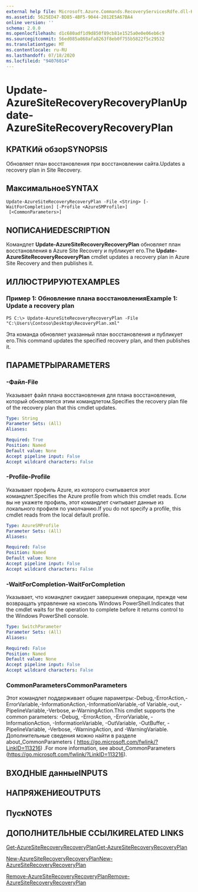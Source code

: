 ```yaml
---
external help file: Microsoft.Azure.Commands.RecoveryServicesRdfe.dll-Help.xml
ms.assetid: 5625ED47-BD85-4BF5-9044-2012E5A67BA4
online version: ''
schema: 2.0.0
ms.openlocfilehash: d1c680adf1d9d850f89cb81e1525a0e0e06eb6c9
ms.sourcegitcommit: 56ed085a868afa8263f8eb0f755b5822f5c29532
ms.translationtype: MT
ms.contentlocale: ru-RU
ms.lasthandoff: 07/18/2020
ms.locfileid: "94076014"
---
```

# <span data-ttu-id="f5b9b-101">Update-AzureSiteRecoveryRecoveryPlan</span><span class="sxs-lookup"><span data-stu-id="f5b9b-101">Update-AzureSiteRecoveryRecoveryPlan</span></span>

## <span data-ttu-id="f5b9b-102">КРАТКИй обзор</span><span class="sxs-lookup"><span data-stu-id="f5b9b-102">SYNOPSIS</span></span>
<span data-ttu-id="f5b9b-103">Обновляет план восстановления при восстановлении сайта.</span><span class="sxs-lookup"><span data-stu-id="f5b9b-103">Updates a recovery plan in Site Recovery.</span></span>

## <span data-ttu-id="f5b9b-104">Максимальное</span><span class="sxs-lookup"><span data-stu-id="f5b9b-104">SYNTAX</span></span>

```
Update-AzureSiteRecoveryRecoveryPlan -File <String> [-WaitForCompletion] [-Profile <AzureSMProfile>]
 [<CommonParameters>]
```

## <span data-ttu-id="f5b9b-105">NОПИСАНИЕ</span><span class="sxs-lookup"><span data-stu-id="f5b9b-105">DESCRIPTION</span></span>
<span data-ttu-id="f5b9b-106">Командлет **Update-AzureSiteRecoveryRecoveryPlan** обновляет план восстановления в Azure Site Recovery и публикует его.</span><span class="sxs-lookup"><span data-stu-id="f5b9b-106">The **Update-AzureSiteRecoveryRecoveryPlan** cmdlet updates a recovery plan in Azure Site Recovery and then publishes it.</span></span>

## <span data-ttu-id="f5b9b-107">ИЛЛЮСТРИРУЮТ</span><span class="sxs-lookup"><span data-stu-id="f5b9b-107">EXAMPLES</span></span>

### <span data-ttu-id="f5b9b-108">Пример 1: Обновление плана восстановления</span><span class="sxs-lookup"><span data-stu-id="f5b9b-108">Example 1: Update a recovery plan</span></span>
```
PS C:\> Update-AzureSiteRecoveryRecoveryPlan -File "C:\Users\Contoso\Desktop\RecoveryPlan.xml"
```

<span data-ttu-id="f5b9b-109">Эта команда обновляет указанный план восстановления и публикует его.</span><span class="sxs-lookup"><span data-stu-id="f5b9b-109">This command updates the specified recovery plan, and then publishes it.</span></span>

## <span data-ttu-id="f5b9b-110">ПАРАМЕТРЫ</span><span class="sxs-lookup"><span data-stu-id="f5b9b-110">PARAMETERS</span></span>

### <span data-ttu-id="f5b9b-111">-Файл</span><span class="sxs-lookup"><span data-stu-id="f5b9b-111">-File</span></span>
<span data-ttu-id="f5b9b-112">Указывает файл плана восстановления для плана восстановления, который обновляется этим командлетом.</span><span class="sxs-lookup"><span data-stu-id="f5b9b-112">Specifies the recovery plan file of the recovery plan that this cmdlet updates.</span></span>

```yaml
Type: String
Parameter Sets: (All)
Aliases: 

Required: True
Position: Named
Default value: None
Accept pipeline input: False
Accept wildcard characters: False
```

### <span data-ttu-id="f5b9b-113">-Profile</span><span class="sxs-lookup"><span data-stu-id="f5b9b-113">-Profile</span></span>
<span data-ttu-id="f5b9b-114">Указывает профиль Azure, из которого считывается этот командлет.</span><span class="sxs-lookup"><span data-stu-id="f5b9b-114">Specifies the Azure profile from which this cmdlet reads.</span></span>
<span data-ttu-id="f5b9b-115">Если вы не укажете профиль, этот командлет считывает данные из локального профиля по умолчанию.</span><span class="sxs-lookup"><span data-stu-id="f5b9b-115">If you do not specify a profile, this cmdlet reads from the local default profile.</span></span>

```yaml
Type: AzureSMProfile
Parameter Sets: (All)
Aliases: 

Required: False
Position: Named
Default value: None
Accept pipeline input: False
Accept wildcard characters: False
```

### <span data-ttu-id="f5b9b-116">-WaitForCompletion</span><span class="sxs-lookup"><span data-stu-id="f5b9b-116">-WaitForCompletion</span></span>
<span data-ttu-id="f5b9b-117">Указывает, что командлет ожидает завершения операции, прежде чем возвращать управление на консоль Windows PowerShell.</span><span class="sxs-lookup"><span data-stu-id="f5b9b-117">Indicates that the cmdlet waits for the operation to complete before it returns control to the Windows PowerShell console.</span></span>

```yaml
Type: SwitchParameter
Parameter Sets: (All)
Aliases: 

Required: False
Position: Named
Default value: None
Accept pipeline input: False
Accept wildcard characters: False
```

### <span data-ttu-id="f5b9b-118">CommonParameters</span><span class="sxs-lookup"><span data-stu-id="f5b9b-118">CommonParameters</span></span>
<span data-ttu-id="f5b9b-119">Этот командлет поддерживает общие параметры:-Debug,-ErrorAction,-ErrorVariable,-InformationAction,-InformationVariable,-of Variable,-out,-PipelineVariable,-Verbose, и-WarningAction.</span><span class="sxs-lookup"><span data-stu-id="f5b9b-119">This cmdlet supports the common parameters: -Debug, -ErrorAction, -ErrorVariable, -InformationAction, -InformationVariable, -OutVariable, -OutBuffer, -PipelineVariable, -Verbose, -WarningAction, and -WarningVariable.</span></span> <span data-ttu-id="f5b9b-120">Дополнительные сведения можно найти в разделе about_CommonParameters ( https://go.microsoft.com/fwlink/?LinkID=113216) .</span><span class="sxs-lookup"><span data-stu-id="f5b9b-120">For more information, see about_CommonParameters (https://go.microsoft.com/fwlink/?LinkID=113216).</span></span>

## <span data-ttu-id="f5b9b-121">ВХОДНЫЕ данные</span><span class="sxs-lookup"><span data-stu-id="f5b9b-121">INPUTS</span></span>

## <span data-ttu-id="f5b9b-122">НАПРЯЖЕНИЕ</span><span class="sxs-lookup"><span data-stu-id="f5b9b-122">OUTPUTS</span></span>

## <span data-ttu-id="f5b9b-123">Пуск</span><span class="sxs-lookup"><span data-stu-id="f5b9b-123">NOTES</span></span>

## <span data-ttu-id="f5b9b-124">ДОПОЛНИТЕЛЬНЫЕ ССЫЛКИ</span><span class="sxs-lookup"><span data-stu-id="f5b9b-124">RELATED LINKS</span></span>

[<span data-ttu-id="f5b9b-125">Get-AzureSiteRecoveryRecoveryPlan</span><span class="sxs-lookup"><span data-stu-id="f5b9b-125">Get-AzureSiteRecoveryRecoveryPlan</span></span>](./Get-AzureSiteRecoveryRecoveryPlan.md)

[<span data-ttu-id="f5b9b-126">New-AzureSiteRecoveryRecoveryPlan</span><span class="sxs-lookup"><span data-stu-id="f5b9b-126">New-AzureSiteRecoveryRecoveryPlan</span></span>](./New-AzureSiteRecoveryRecoveryPlan.md)

[<span data-ttu-id="f5b9b-127">Remove-AzureSiteRecoveryRecoveryPlan</span><span class="sxs-lookup"><span data-stu-id="f5b9b-127">Remove-AzureSiteRecoveryRecoveryPlan</span></span>](./Remove-AzureSiteRecoveryRecoveryPlan.md)


